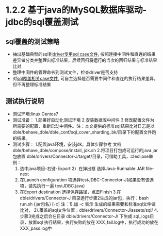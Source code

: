 # 1.2.2 基于java的MySQL数据库驱动-jdbc的sql覆盖测试

## sql覆盖的测试策略

- 抽出基础典型的sql到[driver专用sql case文件](./1.3%20sql文件说明.md#), 按照连接中间件和直连的结果差异做分类并整理出标准结果，后续回归将运行的当次的回归结果与标准结果比对
- 整理中间件的管理命令到测试文件，检查driver是否支持
- 对[sql覆盖相关case文件](./1.3%20sql文件说明.md), 可自主选择是否需要中间件和直连的执行结果差异，但不再整理标准结果

## 测试执行说明

- 测试环境:linux Centos7
- 测试准备：
   1.部署好自动化测试环境
   2.安装数据库中间件
   3.修改配置文件为所需要的配置，重新启动中间件。注：本文提供的标准sql结果比对日志是以 dble/behave_dble/dble_conf/sql_cover_sharding_bk/目录下的配置文件跑的结果。
- 测试步骤：
  1.配置java环境，安装jdk，具体步骤参考 文档 dble/behave_dble/compose/install_jdk.sh
  2.将项目打包成可运行的java jar包放置 dble/drivers/Connector-J/target/目录，可借助工具，以eclipse举例：
    1) 选中java项目-右键-Export
    2）在弹出框 选择Java-Runnable JAR file- next
    3) 在Launch configuration 项选择testJDBC-Connector-J(如果没有该选项，请先执行一遍 testJDBC.java)
    4) 在Export destination 选择保存路径，点击Finish
  3.在 dble/drivers/Connector-J 目录运行步骤2生成的jar包，执行：bash run.sh {jar包名} [-c]
    注：1).加 -c 表示 生成的结果需要和标准sql文件做比对，
        2).覆盖的sql文件位置：dble/drivers/Connector-J/assets/sql/
  4.步骤3完成之后会在目录 dble/drivers/Connector-J/ 下生成 sql_logs目录，放置sql 执行结果，执行失败的放在 XXX_fail.log中，执行成功的放在 XXX_pass.log中